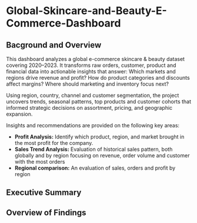 # Global-Skincare-and-Beauty-E-Commerce-Dashboard
## Bacground and Overview
This dashboard analyzes a global e-commerce skincare & beauty dataset covering 2020–2023. It transforms raw orders, customer, product and financial data into actionable insights that answer: Which markets and regions drive revenue and profit? How do product categories and discounts affect margins? Where should marketing and inventory focus next?

Using region, country, channel and customer segmentation, the project uncovers trends, seasonal patterns, top products and customer cohorts that informed strategic decisions on assortment, pricing, and geographic expansion.

Insights and recommendations are provided on the following key areas:
- **Profit Analysis:** Identify which product, region, and market brought in the most profit for the company.
- **Sales Trend Analysis:** Evaluation of historical sales pattern, both globally and by region focusing on revenue, order volume and customer with the most orders
- **Regional comparison:** An evaluation of sales, orders and profit by region

## Executive Summary
## Overview of Findings

